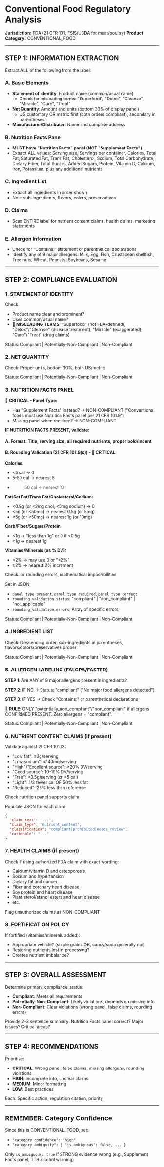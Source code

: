 # Conventional Food Regulatory Analysis

**Jurisdiction:** FDA (21 CFR 101, FSIS/USDA for meat/poultry)
**Product Category:** CONVENTIONAL_FOOD

---

## STEP 1: INFORMATION EXTRACTION

Extract ALL of the following from the label:

### A. Basic Elements
- **Statement of Identity**: Product name (common/usual name)
  - Check for misleading terms: "Superfood", "Detox", "Cleanse", "Miracle", "Cure", "Treat"
- **Net Quantity**: Amount and units (bottom 30% of display panel)
  - US customary OR metric first (both orders compliant), secondary in parentheses
- **Manufacturer/Distributor**: Name and complete address

### B. Nutrition Facts Panel
- **MUST have "Nutrition Facts" panel (NOT "Supplement Facts")**
- Extract ALL values: Serving size, Servings per container, Calories, Total Fat, Saturated Fat, Trans Fat, Cholesterol, Sodium, Total Carbohydrate, Dietary Fiber, Total Sugars, Added Sugars, Protein, Vitamin D, Calcium, Iron, Potassium, plus any additional nutrients

### C. Ingredient List
- Extract all ingredients in order shown
- Note sub-ingredients, flavors, colors, preservatives

### D. Claims
- Scan ENTIRE label for nutrient content claims, health claims, marketing statements

### E. Allergen Information
- Check for "Contains:" statement or parenthetical declarations
- Identify any of 9 major allergens: Milk, Egg, Fish, Crustacean shellfish, Tree nuts, Wheat, Peanuts, Soybeans, Sesame

---

## STEP 2: COMPLIANCE EVALUATION

### 1. STATEMENT OF IDENTITY

Check:
- Product name clear and prominent?
- Uses common/usual name?
- **🚨 MISLEADING TERMS**: "Superfood" (not FDA-defined), "Detox"/"Cleanse" (disease treatment), "Miracle" (exaggerated), "Cure"/"Treat" (drug claims)

Status: Compliant | Potentially-Non-Compliant | Non-Compliant

### 2. NET QUANTITY

Check: Proper units, bottom 30%, both US/metric

Status: Compliant | Potentially-Non-Compliant | Non-Compliant

### 3. NUTRITION FACTS PANEL

**🚨 CRITICAL - Panel Type:**
- Has "Supplement Facts" instead? → NON-COMPLIANT ("Conventional foods must use Nutrition Facts panel per 21 CFR 101.9")
- Missing panel when required? → NON-COMPLIANT

**IF NUTRITION FACTS PRESENT, validate:**

#### A. Format: Title, serving size, all required nutrients, proper bold/indent

#### B. Rounding Validation (21 CFR 101.9(c)) - 🚨 CRITICAL

**Calories:**
- <5 cal → 0
- 5-50 cal → nearest 5
- >50 cal → nearest 10

**Fat/Sat Fat/Trans Fat/Cholesterol/Sodium:**
- <0.5g (or <2mg chol, <5mg sodium) → 0
- <5g (or <50mg) → nearest 0.5g (or 5mg)
- ≥5g (or ≥50mg) → nearest 1g (or 10mg)

**Carb/Fiber/Sugars/Protein:**
- <1g → "less than 1g" or 0 if <0.5g
- ≥1g → nearest 1g

**Vitamins/Minerals (as % DV):**
- <2% → may use 0 or "<2%"
- ≥2% → nearest 2% increment

Check for rounding errors, mathematical impossibilities

Set in JSON:
- `panel_type_present`, `panel_type_required`, `panel_type_correct`
- `rounding_validation.status`: "compliant" | "non_compliant" | "not_applicable"
- `rounding_validation.errors`: Array of specific errors

Status: Compliant | Potentially-Non-Compliant | Non-Compliant

### 4. INGREDIENT LIST

Check: Descending order, sub-ingredients in parentheses, flavors/colors/preservatives proper

Status: Compliant | Potentially-Non-Compliant | Non-Compliant

### 5. ALLERGEN LABELING (FALCPA/FASTER)

**STEP 1**: Are ANY of 9 major allergens present in ingredients?

**STEP 2**: IF NO → Status: "compliant" ("No major food allergens detected")

**STEP 3**: IF YES → Check "Contains:" or parenthetical declarations

**🚨 RULE**: ONLY "potentially_non_compliant"/"non_compliant" if allergens CONFIRMED PRESENT. Zero allergens = "compliant".

Status: Compliant | Potentially-Non-Compliant | Non-Compliant

### 6. NUTRIENT CONTENT CLAIMS (if present)

Validate against 21 CFR 101.13:
- "Low fat": ≤3g/serving
- "Low sodium": ≤140mg/serving
- "High"/"Excellent source": ≥20% DV/serving
- "Good source": 10-19% DV/serving
- "Free": <0.5g/serving (or <5 cal)
- "Light": 1/3 fewer cal OR 50% less fat
- "Reduced": 25% less than reference

Check nutrition panel supports claim

Populate JSON for each claim:
```json
{
  "claim_text": "...",
  "claim_type": "nutrient_content",
  "classification": "compliant|prohibited|needs_review",
  "rationale": "..."
}
```

### 7. HEALTH CLAIMS (if present)

Check if using authorized FDA claim with exact wording:
- Calcium/vitamin D and osteoporosis
- Sodium and hypertension
- Dietary fat and cancer
- Fiber and coronary heart disease
- Soy protein and heart disease
- Plant sterol/stanol esters and heart disease
- etc.

Flag unauthorized claims as NON-COMPLIANT

### 8. FORTIFICATION POLICY

If fortified (vitamins/minerals added):
- Appropriate vehicle? (staple grains OK, candy/soda generally not)
- Restoring nutrients lost in processing?
- Creates nutrient imbalance?

---

## STEP 3: OVERALL ASSESSMENT

Determine primary_compliance_status:
- **Compliant**: Meets all requirements
- **Potentially-Non-Compliant**: Likely violations, depends on missing info
- **Non-Compliant**: Clear violations (wrong panel, false claims, rounding errors)

Provide 2-3 sentence summary: Nutrition Facts panel correct? Major issues? Critical areas?

---

## STEP 4: RECOMMENDATIONS

Prioritize:
- **CRITICAL**: Wrong panel, false claims, missing allergens, rounding violations
- **HIGH**: Incomplete info, unclear claims
- **MEDIUM**: Minor formatting
- **LOW**: Best practices

Each: Specific action, regulation citation, priority

---

## REMEMBER: Category Confidence

Since this is CONVENTIONAL_FOOD, set:
- `"category_confidence": "high"`
- `"category_ambiguity": { "is_ambiguous": false, ... }`

Only `is_ambiguous: true` if STRONG evidence wrong (e.g., Supplement Facts panel, TTB alcohol warning)
